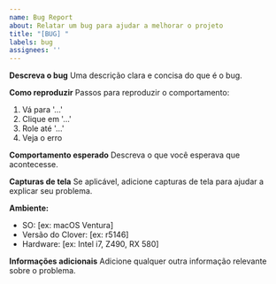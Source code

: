 ```yaml
---
name: Bug Report
about: Relatar um bug para ajudar a melhorar o projeto
title: "[BUG] "
labels: bug
assignees: ''
---
```


**Descreva o bug**
Uma descrição clara e concisa do que é o bug.

**Como reproduzir**
Passos para reproduzir o comportamento:
1. Vá para '...'
2. Clique em '...'
3. Role até '...'
4. Veja o erro

**Comportamento esperado**
Descreva o que você esperava que acontecesse.

**Capturas de tela**
Se aplicável, adicione capturas de tela para ajudar a explicar seu problema.

**Ambiente:**
 - SO: [ex: macOS Ventura]
 - Versão do Clover: [ex: r5146]
 - Hardware: [ex: Intel i7, Z490, RX 580]

**Informações adicionais**
Adicione qualquer outra informação relevante sobre o problema.
